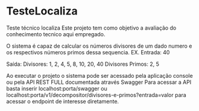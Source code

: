 # TesteLocaliza
Teste técnico localiza
Este projeto tem como objetivo a avaliação do conhecimento tecnico aqui empregado.

O sistema é capaz de calcular os números divisores de um dado numero e os respectivos números primos dessa sequencia.
EX. 
Entrada: 40

Saída: 
Divisores: 1, 2, 4, 5, 8, 10, 20, 40 
Divisores Primos: 2, 5 

Ao executar o projeto o sistema pode ser acessado pela aplicação console ou pela API REST FULL documentada através Swagger
Para acessar a API basta inserir localhost:porta/swagger 
ou localhost:porta/v1/decompositor/divisores-e-primos?entrada=valor para acessar o endpoint de interesse diretamente.

